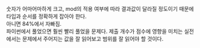 숫자가 어마어마하게 크고, mod의 적용 여부에 따라 결과값이 달라질 정도이기 때문에 타입과 순서를 정확하게 잡아야 한다.  
아니면 84%에서 자빠짐.  
파이썬에서 풀었으면 훨씬 빨리 풀었을 문제다. 제출 개수가 점수에 영향을 미치는 실전에서는 문제에서 주어지는 값을 잘 읽어보고 범위를 잘 읽어야 할 것이다.